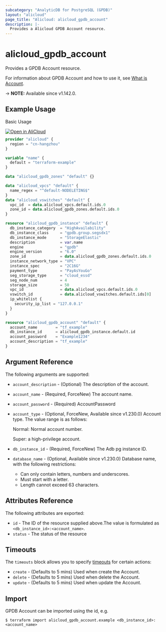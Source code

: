 ```yaml
---
subcategory: "AnalyticDB for PostgreSQL (GPDB)"
layout: "alicloud"
page_title: "Alicloud: alicloud_gpdb_account"
description: |-
  Provides a Alicloud GPDB Account resource.
---
```


# alicloud_gpdb_account

Provides a GPDB Account resource.

For information about GPDB Account and how to use it, see [What is Account](https://www.alibabacloud.com/help/doc-detail/86924.htm).

-> **NOTE:** Available since v1.142.0.

## Example Usage

Basic Usage

<div style="display: block;margin-bottom: 40px;"><div class="oics-button" style="float: right;position: absolute;margin-bottom: 10px;">
  <a href="https://api.aliyun.com/terraform?resource=alicloud_gpdb_account&exampleId=32410332-99b6-368a-bfc8-d78a60558e39415edfab&activeTab=example&spm=docs.r.gpdb_account.0.3241033299&intl_lang=EN_US" target="_blank">
    <img alt="Open in AliCloud" src="https://img.alicdn.com/imgextra/i1/O1CN01hjjqXv1uYUlY56FyX_!!6000000006049-55-tps-254-36.svg" style="max-height: 44px; max-width: 100%;">
  </a>
</div></div>

```terraform
provider "alicloud" {
  region = "cn-hangzhou"
}

variable "name" {
  default = "terraform-example"
}

data "alicloud_gpdb_zones" "default" {}

data "alicloud_vpcs" "default" {
  name_regex = "^default-NODELETING$"
}
data "alicloud_vswitches" "default" {
  vpc_id  = data.alicloud_vpcs.default.ids.0
  zone_id = data.alicloud_gpdb_zones.default.ids.0
}

resource "alicloud_gpdb_instance" "default" {
  db_instance_category  = "HighAvailability"
  db_instance_class     = "gpdb.group.segsdx1"
  db_instance_mode      = "StorageElastic"
  description           = var.name
  engine                = "gpdb"
  engine_version        = "6.0"
  zone_id               = data.alicloud_gpdb_zones.default.ids.0
  instance_network_type = "VPC"
  instance_spec         = "2C16G"
  payment_type          = "PayAsYouGo"
  seg_storage_type      = "cloud_essd"
  seg_node_num          = 4
  storage_size          = 50
  vpc_id                = data.alicloud_vpcs.default.ids.0
  vswitch_id            = data.alicloud_vswitches.default.ids[0]
  ip_whitelist {
    security_ip_list = "127.0.0.1"
  }
}

resource "alicloud_gpdb_account" "default" {
  account_name        = "tf_example"
  db_instance_id      = alicloud_gpdb_instance.default.id
  account_password    = "Example1234"
  account_description = "tf_example"
}
```

## Argument Reference

The following arguments are supported:
* `account_description` - (Optional) The description of the account.
* `account_name` - (Required, ForceNew) The account name.
* `account_password` - (Required) AccountPassword
* `account_type` - (Optional, ForceNew, Available since v1.230.0) Account type. The value range is as follows:

  Normal: Normal account number.

  Super: a high-privilege account.
* `db_instance_id` - (Required, ForceNew) The Adb pg instance ID.
* `database_name` - (Optional, Available since v1.230.0) Database name, with the following restrictions:
  - Can only contain letters, numbers and underscores.
  - Must start with a letter.
  - Length cannot exceed 63 characters.

## Attributes Reference

The following attributes are exported:
* `id` - The ID of the resource supplied above.The value is formulated as `<db_instance_id>:<account_name>`.
* `status` - The status of the resource

## Timeouts

The `timeouts` block allows you to specify [timeouts](https://developer.hashicorp.com/terraform/language/resources/syntax#operation-timeouts) for certain actions:
* `create` - (Defaults to 5 mins) Used when create the Account.
* `delete` - (Defaults to 5 mins) Used when delete the Account.
* `update` - (Defaults to 5 mins) Used when update the Account.

## Import

GPDB Account can be imported using the id, e.g.

```shell
$ terraform import alicloud_gpdb_account.example <db_instance_id>:<account_name>
```